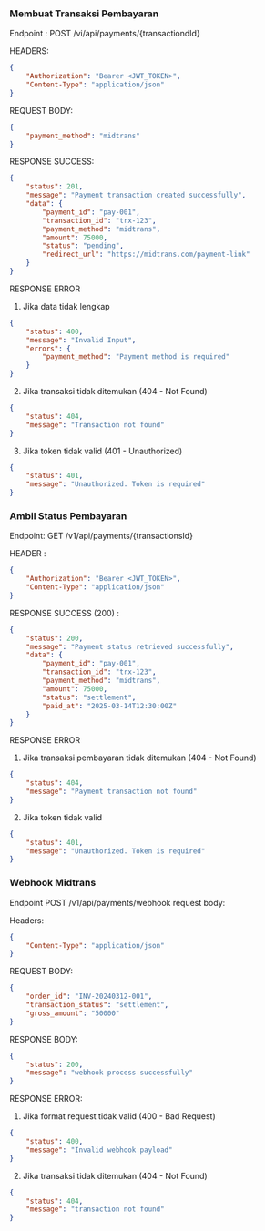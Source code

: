 ### Membuat Transaksi Pembayaran

Endpoint : POST /vi/api/payments/{transactiondId}

HEADERS:

```json
{
    "Authorization": "Bearer <JWT_TOKEN>",
    "Content-Type": "application/json"
}
```

REQUEST BODY:

```json
{
    "payment_method": "midtrans"
}
```

RESPONSE SUCCESS:

```json
{
    "status": 201,
    "message": "Payment transaction created successfully",
    "data": {
        "payment_id": "pay-001",
        "transaction_id": "trx-123",
        "payment_method": "midtrans",
        "amount": 75000,
        "status": "pending",
        "redirect_url": "https://midtrans.com/payment-link"
    }
}
```

RESPONSE ERROR

1. Jika data tidak lengkap

```json
{
    "status": 400,
    "message": "Invalid Input",
    "errors": {
        "payment_method": "Payment method is required"
    }
}
```

2. Jika transaksi tidak ditemukan (404 - Not Found)

```json
{
    "status": 404,
    "message": "Transaction not found"
}
```

3. Jika token tidak valid (401 - Unauthorized)

```json
{
    "status": 401,
    "message": "Unauthorized. Token is required"
}
```

### Ambil Status Pembayaran

Endpoint: GET /v1/api/payments/{transactionsId}

HEADER :

```json
{
    "Authorization": "Bearer <JWT_TOKEN>",
    "Content-Type": "application/json"
}
```

RESPONSE SUCCESS (200) :

```json
{
    "status": 200,
    "message": "Payment status retrieved successfully",
    "data": {
        "payment_id": "pay-001",
        "transaction_id": "trx-123",
        "payment_method": "midtrans",
        "amount": 75000,
        "status": "settlement",
        "paid_at": "2025-03-14T12:30:00Z"
    }
}
```

RESPONSE ERROR

1. Jika transaksi pembayaran tidak ditemukan (404 - Not Found)

```json
{
    "status": 404,
    "message": "Payment transaction not found"
}
```

2. Jika token tidak valid

```json
{
    "status": 401,
    "message": "Unauthorized. Token is required"
}
```

### Webhook Midtrans

Endpoint POST /v1/api/payments/webhook
request body:

Headers:

```json
{
    "Content-Type": "application/json"
}
```

REQUEST BODY:

```json
{
    "order_id": "INV-20240312-001",
    "transaction_status": "settlement",
    "gross_amount": "50000"
}
```

RESPONSE BODY:

```json
{
    "status": 200,
    "message": "webhook process successfully"
}
```

RESPONSE ERROR:

1. Jika format request tidak valid (400 - Bad Request)

```json
{
    "status": 400,
    "message": "Invalid webhook payload"
}
```

2. Jika transaksi tidak ditemukan (404 - Not Found)

```json
{
    "status": 404,
    "message": "transaction not found"
}
```
